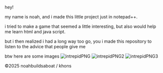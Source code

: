 hey!

my name is noah, and i made this little project just in notepad++.

i tried to make a game that seemed a little interesting, but also would help me learn html and java script.

but i then realized i had a long way too go, you i made this repository to listen to the advice that people give me

btw here are some images
![intrepidPNG](https://github.com/user-attachments/assets/0ca695de-dda8-493e-a655-530475464c95)
![intrepidPNG2](https://github.com/user-attachments/assets/3475b335-49d2-4bda-96e9-33d80bb5ec9a)
![intrepidPNG3](https://github.com/user-attachments/assets/2f177795-e7d4-462b-9752-20bbd1835adf)

©2025 noahbuildsaboat / khons
